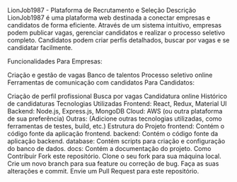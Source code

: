 LionJob1987 - Plataforma de Recrutamento e Seleção
Descrição
LionJob1987 é uma plataforma web destinada a conectar empresas e candidatos de forma eficiente. Através de um sistema intuitivo, empresas podem publicar vagas, gerenciar candidatos e realizar o processo seletivo completo. Candidatos podem criar perfis detalhados, buscar por vagas e se candidatar facilmente.

Funcionalidades
Para Empresas:

Criação e gestão de vagas
Banco de talentos
Processo seletivo online
Ferramentas de comunicação com candidatos
Para Candidatos:

Criação de perfil profissional
Busca por vagas
Candidatura online
Histórico de candidaturas
Tecnologias Utilizadas
Frontend: React, Redux, Material UI
Backend: Node.js, Express.js, MongoDB
Cloud: AWS (ou outra plataforma de sua preferência)
Outras: (Adicione outras tecnologias utilizadas, como ferramentas de testes, build, etc.)
Estrutura do Projeto
frontend: Contém o código fonte da aplicação frontend.
backend: Contém o código fonte da aplicação backend.
database: Contém scripts para criação e configuração do banco de dados.
docs: Contém a documentação do projeto.
Como Contribuir
Fork este repositório.
Clone o seu fork para sua máquina local.
Crie um novo branch para sua feature ou correção de bug.
Faça as suas alterações e commit.
Envie um Pull Request para este repositório.

